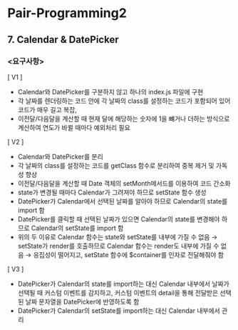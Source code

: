 # Pair-Programming2
## 7. Calendar & DatePicker

### <**요구사항>**

[ V1 ]

- Calendar와 DatePicker를 구분하지 않고 하나의 index.js 파일에 구현
- 각 날짜를 렌더링하는 코드 안에 각 날짜의 class를 설정하는 코드가 포함되어 있어 코드가 매우 길고 복잡,
- 이전달/다음달을 계산할 때 현재 달에 해당하는 숫자에 1을 뺴거나 더하는 방식으로 계산하여 연도가 바뀔 때마다 예외처리 필요

[ V2 ]

- Calendar와 DatePicker를 분리
- 각 날짜의 class를 설정하는 코드를 getClass 함수로 분리하여 중복 제거 및 가독성 향상
- 이전달/다음달을 계산할 때 Date 객체의 setMonth메서드를 이용하여 코드 간소화
- state가 변경될 때마다 Calendar가 그려져야 하므로 setState 함수 생성
- DatePicker가 Calendar에서 선택된 날짜를 알아야 하므로 Calendar의 state를 import 함
- DatePicker를 클릭할 때 선택된 날짜가 있으면 Calendar의 state를 변경해야 하므로 Calendar의 setState를 import 함
- 위의 두 이유로 Calendar 함수는 state와 setState를 내부에 가질 수 없음 → setState가 render를 호출하므로 Calendar 함수는 render도 내부에 가질 수 없음 → 응집성이 떨어지고, setState 함수에 $container를 인자로 전달해줘야 함

[ V3 ]

- DatePicker가 Calendar의 state를 import하는 대신 Calendar 내부에서 날짜가 선택될 때 커스텀 이벤트를 감지하고, 커스텀 이벤트의 detail을 통해 전달받은 선택된 날짜 문자열을 DatePicker에 반영하도록 함
- DatePicker가 Calendar의 setState를 import하는 대신 Calendar 내부에서 관리
